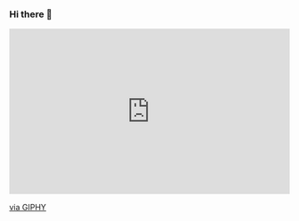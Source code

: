 ### Hi there 👋

<!--
**FatihGoktas90/FatihGoktas90** is a ✨ _special_ ✨ repository because its `README.md` (this file) appears on your GitHub profile.

Here are some ideas to get you started:

- 🔭 I’m currently working on React.js
- 🌱 I’m currently learning Jquery
- 👯 I’m looking to collaborate on ...
- 🤔 I’m looking for help with ...
- 💬 Ask me about ...
- 📫 How to reach me: ...
- 😄 Pronouns: ...
- ⚡ Fun fact: ...
-->
<div style="width:100%;height:0;padding-bottom:59%;position:relative;"><iframe src="https://giphy.com/embed/hVEBWRInEvNOEVS18i" width="100%" height="100%" style="position:absolute" frameBorder="0" class="giphy-embed" allowFullScreen></iframe></div><p><a href="https://giphy.com/gifs/cfdowningtown-welcome-cf-calvary-fellowship-hVEBWRInEvNOEVS18i">via GIPHY</a></p>
